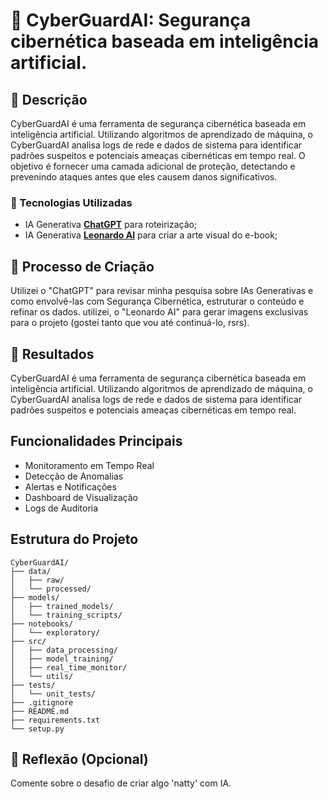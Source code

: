 # 🤖 CyberGuardAI: Segurança cibernética baseada em inteligência artificial.


## 🚀 Descrição

CyberGuardAI é uma ferramenta de segurança cibernética baseada em inteligência artificial. Utilizando algoritmos de aprendizado de máquina, o CyberGuardAI analisa logs de rede e dados de sistema para identificar padrões suspeitos e potenciais ameaças cibernéticas em tempo real. O objetivo é fornecer uma camada adicional de proteção, detectando e prevenindo ataques antes que eles causem danos significativos.


### 🤖 Tecnologias Utilizadas

- IA Generativa **[ChatGPT](https://chat.openai.com)** para roteirização;
- IA Generativa **[Leonardo AI](https://leonardo.ai)** para criar a arte visual do e-book;


## 🧐 Processo de Criação

Utilizei o "ChatGPT" para revisar minha pesquisa sobre IAs Generativas e como envolvê-las com Segurança Cibernética, estruturar o conteúdo e refinar os dados. utilizei, o "Leonardo AI" para gerar imagens exclusivas para o projeto (gostei tanto que vou até continuá-lo, rsrs). 


## 🚀 Resultados

CyberGuardAI é uma ferramenta de segurança cibernética baseada em inteligência artificial. Utilizando algoritmos de aprendizado de máquina, o CyberGuardAI analisa logs de rede e dados de sistema para identificar padrões suspeitos e potenciais ameaças cibernéticas em tempo real.

## Funcionalidades Principais
- Monitoramento em Tempo Real
- Detecção de Anomalias
- Alertas e Notificações
- Dashboard de Visualização
- Logs de Auditoria

## Estrutura do Projeto

```
CyberGuardAI/
├── data/
│   ├── raw/
│   └── processed/
├── models/
│   ├── trained_models/
│   └── training_scripts/
├── notebooks/
│   └── exploratory/
├── src/
│   ├── data_processing/
│   ├── model_training/
│   ├── real_time_monitor/
│   └── utils/
├── tests/
│   └── unit_tests/
├── .gitignore
├── README.md
├── requirements.txt
└── setup.py
```

## 💭 Reflexão (Opcional)

Comente sobre o desafio de criar algo 'natty' com IA.
